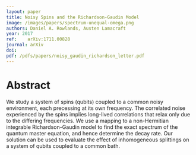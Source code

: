 ```yaml
---
layout: paper
title: Noisy Spins and the Richardson-Gaudin Model
image: /images/papers/spectrum-unequal-omega.png
authors: Daniel A. Rowlands, Austen Lamacraft
year: 2017
ref: 	arXiv:1711.00828
journal: arXiv
doi:
pdf: /pdfs/papers/noisy_gaudin_richardson_letter.pdf
---
```


# Abstract

We study a system of spins (qubits) coupled to a common noisy environment, each precessing at its own frequency. The correlated noise experienced by the spins implies long-lived correlations that relax only due to the differing frequencies. We use a mapping to a non-Hermitian integrable Richardson-Gaudin model to find the exact spectrum of the quantum master equation, and hence determine the decay rate. Our solution can be used to evaluate the effect of inhomogeneous splittings on a system of qubits coupled to a common bath.
